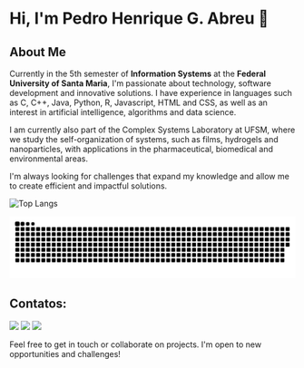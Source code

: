 # Hi, I'm Pedro Henrique G. Abreu 👋

## About Me
Currently in the 5th semester of **Information Systems** at the **Federal University of Santa Maria**, I'm passionate about technology, software development and innovative solutions. I have experience in languages ​​such as C, C++, Java, Python, R, Javascript, HTML and CSS, as well as an interest in artificial intelligence, algorithms and data science.

I am currently also part of the Complex Systems Laboratory at UFSM, where we study the self-organization of systems, such as films, hydrogels and nanoparticles, with applications in the pharmaceutical, biomedical and environmental areas.

I'm always looking for challenges that expand my knowledge and allow me to create efficient and impactful solutions.

![Top Langs](https://github-readme-stats.vercel.app/api/top-langs/?username=pedrohgabreu&hide_progress=true&theme=transparent)

<picture>
  <source media="(prefers-color-scheme: dark)" srcset="github-user-contribution.svg" />
  <source media="(prefers-color-scheme: light)" srcset="github-user-contribution.svg" />
  <img alt="github-snake" src="github-user-contribution.svg" />
</picture>


 ## Contatos:
<div>
<a href="https://instagram.com/pwdroabreu" target="_blank"><img loading="lazy" src="https://img.shields.io/badge/-Instagram-%23E4405F?style=for-the-badge&logo=instagram&logoColor=white" target="_blank"></a>
<a href = "mailto:pedroabreuiv@gmail.com"><img loading="lazy" src="https://img.shields.io/badge/Gmail-D14836?style=for-the-badge&logo=gmail&logoColor=white" target="_blank"></a>
<a href="https://www.linkedin.com/in/pwdroabreu" target="_blank"><img loading="lazy" src="https://img.shields.io/badge/-LinkedIn-%230077B5?style=for-the-badge&logo=linkedin&logoColor=white" target="_blank"></a>   
</div>

Feel free to get in touch or collaborate on projects. I'm open to new opportunities and challenges!

